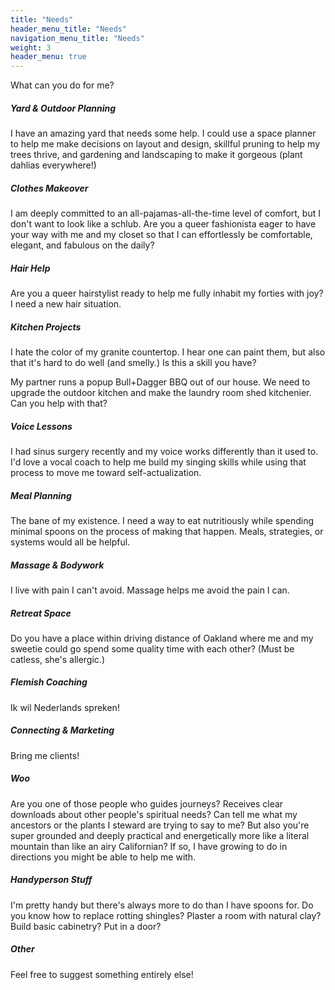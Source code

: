 ```yaml
---
title: "Needs"
header_menu_title: "Needs"
navigation_menu_title: "Needs"
weight: 3
header_menu: true
---
```

What can you do for me?
<br>

##### Yard & Outdoor Planning 
I have an amazing yard that needs some help. I could use a space planner to help me make decisions on layout and design, skillful pruning to help my trees thrive, and gardening and landscaping to make it gorgeous (plant dahlias everywhere!)

##### Clothes Makeover
I am deeply committed to an all-pajamas-all-the-time level of comfort, but I don't want to look like a schlub. Are you a queer fashionista eager to have your way with me and my closet so that I can effortlessly be comfortable, elegant, and fabulous on the daily?

##### Hair Help
Are you a queer hairstylist ready to help me fully inhabit my forties with joy? I need a new hair situation.

##### Kitchen Projects
I hate the color of my granite countertop. I hear one can paint them, but also that it's hard to do well (and smelly.) Is this a skill you have?

My partner runs a popup Bull+Dagger BBQ out of our house. We need to upgrade the outdoor kitchen and make the laundry room shed kitchenier. Can you help with that?

##### Voice Lessons
I had sinus surgery recently and my voice works differently than it used to. I'd love a vocal coach to help me build my singing skills while using that process to move me toward self-actualization.

##### Meal Planning
The bane of my existence. I need a way to eat nutritiously while spending minimal spoons on the process of making that happen. Meals, strategies, or systems would all be helpful.

##### Massage & Bodywork
I live with pain I can't avoid. Massage helps me avoid the pain I can.

##### Retreat Space
Do you have a place within driving distance of Oakland where me and my sweetie could go spend some quality time with each other? (Must be catless, she's allergic.)

##### Flemish Coaching
Ik wil Nederlands spreken!

##### Connecting & Marketing
Bring me clients!

##### Woo
Are you one of those people who guides journeys? Receives clear downloads about other people's spiritual needs? Can tell me what my ancestors or the plants I steward are trying to say to me? But also you're super grounded and deeply practical and energetically more like a literal mountain than like an airy Californian? If so, I have growing to do in directions you might be able to help me with.

##### Handyperson Stuff
I'm pretty handy but there's always more to do than I have spoons for. Do you know how to replace rotting shingles? Plaster a room with natural clay? Build basic cabinetry? Put in a door?

##### Other
Feel free to suggest something entirely else!